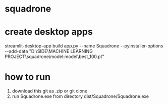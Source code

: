 # squadrone

# create desktop apps
streamlit-desktop-app build app.py --name Squadrone --pyinstaller-options --add-data "D:\SIDE\MACHINE LEARNING PROJECT\squadrone\model:model\best_100.pt"

# how to run

1. download this git as .zip or git clone
2. run Squadrone.exe from directory dist/Squadrone/Squadrone.exe